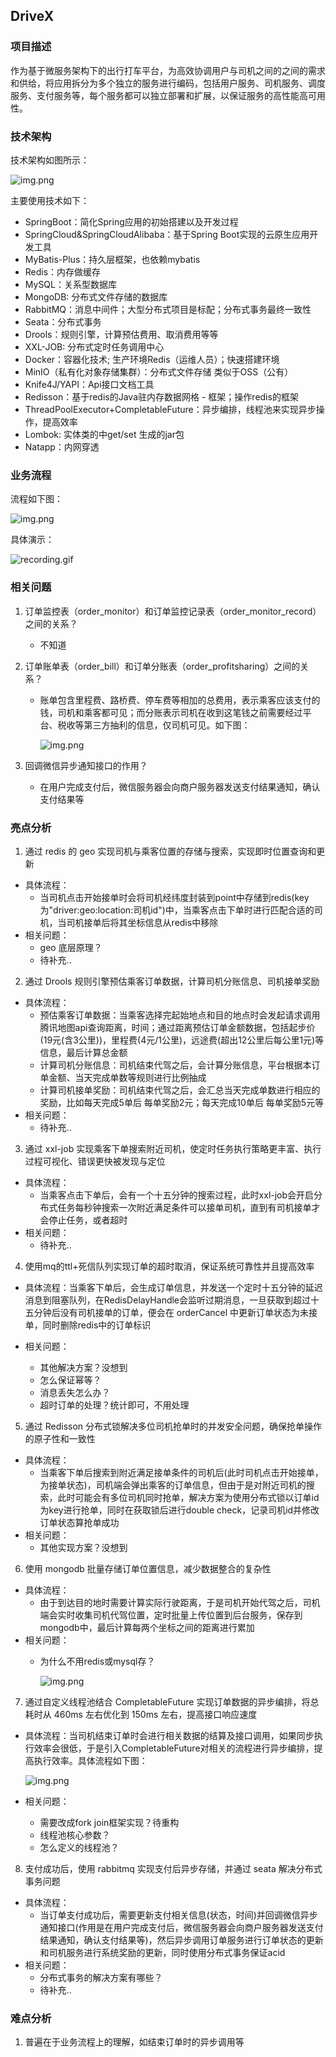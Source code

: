 ## DriveX

### 项目描述
作为基于微服务架构下的出行打车平台，为高效协调用户与司机之间的之间的需求和供给，将应用拆分为多个独立的服务进行编码，包括用户服务、司机服务、调度服务、支付服务等，每个服务都可以独立部署和扩展，以保证服务的高性能高可用性。


### 技术架构
技术架构如图所示：

![img.png](resources/note/images/jsjg.png)

主要使用技术如下：
- SpringBoot：简化Spring应用的初始搭建以及开发过程
- SpringCloud&SpringCloudAlibaba：基于Spring Boot实现的云原生应用开发工具
- MyBatis-Plus：持久层框架，也依赖mybatis
- Redis：内存做缓存
- MySQL：关系型数据库
- MongoDB: 分布式文件存储的数据库
- RabbitMQ：消息中间件；大型分布式项目是标配；分布式事务最终一致性
- Seata：分布式事务
- Drools：规则引擎，计算预估费用、取消费用等等
- XXL-JOB: 分布式定时任务调用中心
- Docker：容器化技术;  生产环境Redis（运维人员）；快速搭建环境
- MinIO（私有化对象存储集群）：分布式文件存储 类似于OSS（公有）
- Knife4J/YAPI：Api接口文档工具
- Redisson：基于redis的Java驻内存数据网格 - 框架；操作redis的框架
- ThreadPoolExecutor+CompletableFuture：异步编排，线程池来实现异步操作，提高效率
- Lombok: 实体类的中get/set 生成的jar包
- Natapp：内网穿透

### 业务流程
流程如下图：

![img.png](resources/note/images/ywlc.png)

具体演示：

![recording.gif](resources/note/images/lcys.gif)

### 相关问题
1. 订单监控表（order_monitor）和订单监控记录表（order_monitor_record）之间的关系？
    - 不知道
2. 订单账单表（order_bill）和订单分账表（order_profitsharing）之间的关系？
    - 账单包含里程费、路桥费、停车费等相加的总费用，表示乘客应该支付的钱，司机和乘客都可见；而分账表示司机在收到这笔钱之前需要经过平台、税收等第三方抽利的信息，仅司机可见。如下图：

      ![img.png](resources/note/images/billandprofitsharing.png)

3. 回调微信异步通知接口的作用？
    - 在用户完成支付后，微信服务器会向商户服务器发送支付结果通知，确认支付结果等

### 亮点分析 
1. 通过 redis 的 geo 实现司机与乘客位置的存储与搜索，实现即时位置查询和更新
- 具体流程： 
    - 当司机点击开始接单时会将司机经纬度封装到point中存储到redis(key为"driver:geo:location:司机id")中，当乘客点击下单时进行匹配合适的司机，当司机接单后将其坐标信息从redis中移除
- 相关问题：
    - geo 底层原理？
    - 待补充..

2. 通过 Drools 规则引擎预估乘客订单数据，计算司机分账信息、司机接单奖励
- 具体流程：
    - 预估乘客订单数据：当乘客选择完起始地点和目的地点时会发起请求调用腾讯地图api查询距离，时间；通过距离预估订单金额数据，包括起步价(19元(含3公里))，里程费(4元/1公里)，远途费(超出12公里后每公里1元)等信息，最后计算总金额
    - 计算司机分账信息：司机结束代驾之后，会计算分账信息，平台根据本订单金额、当天完成单数等规则进行比例抽成
    - 计算司机接单奖励：司机结束代驾之后，会汇总当天完成单数进行相应的奖励，比如每天完成5单后 每单奖励2元；每天完成10单后 每单奖励5元等
- 相关问题：
    - 待补充..

3. 通过 xxl-job 实现乘客下单搜索附近司机，使定时任务执行策略更丰富、执行过程可视化、错误更快被发现与定位
- 具体流程：
    - 当乘客点击下单后，会有一个十五分钟的搜索过程，此时xxl-job会开启分布式任务每秒钟搜索一次附近满足条件可以接单司机，直到有司机接单才会停止任务，或者超时
- 相关问题：
    - 待补充..

4. 使用mq的ttl+死信队列实现订单的超时取消，保证系统可靠性并且提高效率
- 具体流程：当乘客下单后，会生成订单信息，并发送一个定时十五分钟的延迟消息到阻塞队列，在RedisDelayHandle会监听过期消息，一旦获取到超过十五分钟后没有司机接单的订单，便会在 orderCancel 中更新订单状态为未接单，同时删除redis中的订单标识

- 相关问题：
    - 其他解决方案？没想到
    - 怎么保证幂等？
    - 消息丢失怎么办？
    - 超时订单的处理？统计即可，不用处理

5. 通过 Redisson 分布式锁解决多位司机抢单时的并发安全问题，确保抢单操作的原子性和一致性
- 具体流程：
    - 当乘客下单后搜索到附近满足接单条件的司机后(此时司机点击开始接单，为接单状态)，司机端会弹出乘客的订单信息，但由于是对附近司机的搜索，此时可能会有多位司机同时抢单，解决方案为使用分布式锁以订单id为key进行抢单，同时在获取锁后进行double check，记录司机id并修改订单状态算抢单成功
- 相关问题：
  - 其他实现方案？没想到

6. 使用 mongodb 批量存储订单位置信息，减少数据整合的复杂性
- 具体流程：
  - 由于到达目的地时需要计算实际行驶距离，于是司机开始代驾之后，司机端会实时收集司机代驾位置，定时批量上传位置到后台服务，保存到mongodb中，最后计算每两个坐标之间的距离进行累加
- 相关问题：
  - 为什么不用redis或mysql存？

    ![img.png](resources/note/images/6-2.png)


7. 通过自定义线程池结合 CompletableFuture 实现订单数据的异步编排，将总耗时从 460ms 左右优化到 150ms 左右，提高接口响应速度
- 具体流程：当司机结束订单时会进行相关数据的结算及接口调用，如果同步执行效率会很低，于是引入CompletableFuture对相关的流程进行异步编排，提高执行效率。具体流程如下图：
  
  ![img.png](resources/note/images/ybbp.png)

- 相关问题：
    - 需要改成fork join框架实现？待重构
    - 线程池核心参数？
    - 怎么定义的线程池？

8. 支付成功后，使用 rabbitmq 实现支付后异步存储，并通过 seata 解决分布式事务问题
- 具体流程：
    - 当订单支付成功后，需要更新支付相关信息(状态，时间)并回调微信异步通知接口(作用是在用户完成支付后，微信服务器会向商户服务器发送支付结果通知，确认支付结果等)，然后异步调用订单服务进行订单状态的更新和司机服务进行系统奖励的更新，同时使用分布式事务保证acid
- 相关问题：
  - 分布式事务的解决方案有哪些？
  - 待补充..
 
### 难点分析 
1. 普遍在于业务流程上的理解，如结束订单时的异步调用等
